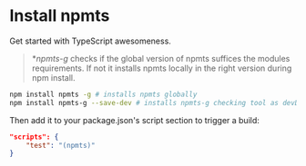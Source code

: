 # Install npmts

Get started with TypeScript awesomeness.

> \*_npmts-g_ checks if the global version of npmts suffices the modules requirements.
> If not it installs npmts locally in the right version during npm install.

```sh
npm install npmts -g # installs npmts globally
npm install npmts-g --save-dev # installs npmts-g checking tool as devDependency
```

Then add it to your package.json's script section to trigger a build:

```json
"scripts": {
    "test": "(npmts)"
}
```
